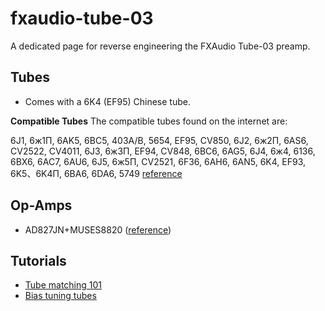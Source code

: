 # fxaudio-tube-03
A dedicated page for reverse engineering the FXAudio Tube-03 preamp.


## Tubes
- Comes with a 6K4 (EF95) Chinese tube.

**Compatible Tubes**
The compatible tubes found on the internet are:

6J1, 6ж1П, 6AK5, 6BC5, 403A/B, 5654, EF95, CV850, 6J2, 6ж2П, 6AS6, CV2522, CV4011, 6J3, 6ж3П, EF94, CV848, 6BC6, 6AG5, 6J4, 6ж4, 6136, 6BX6, 6AC7, 6AU6, 6J5, 6ж5П, CV2521, 6F36, 6AH6, 6AN5, 6K4, EF93, 6K5、6K4П, 6BA6, 6DA6, 5749 [reference](https://doukaudio.com/products/mini-vacuum-tube-headphone-amplifier-hifi-stereo-desktop-audio-pre-amplifier)



## Op-Amps
- AD827JN+MUSES8820 ([reference](https://www.youtube.com/watch?v=S-pgNuk6AKQ))

## Tutorials
- [Tube matching 101](https://tubemaze.info/tube-matching-101)
- [Bias tuning tubes](https://robrobinette.com/How_to_Bias_a_Tube_Amp.htm)
